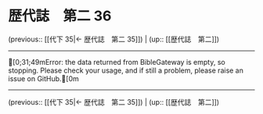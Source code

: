 # 歴代誌　第二 36

(previous:: [[代下 35|← 歴代誌　第二 35]]) | (up:: [[歴代誌　第二]])

***
[0;31;49mError: the data returned from BibleGateway is empty, so stopping. Please check your usage, and if still a problem, please raise an issue on GitHub.[0m

***

(previous:: [[代下 35|← 歴代誌　第二 35]]) | (up:: [[歴代誌　第二]])
